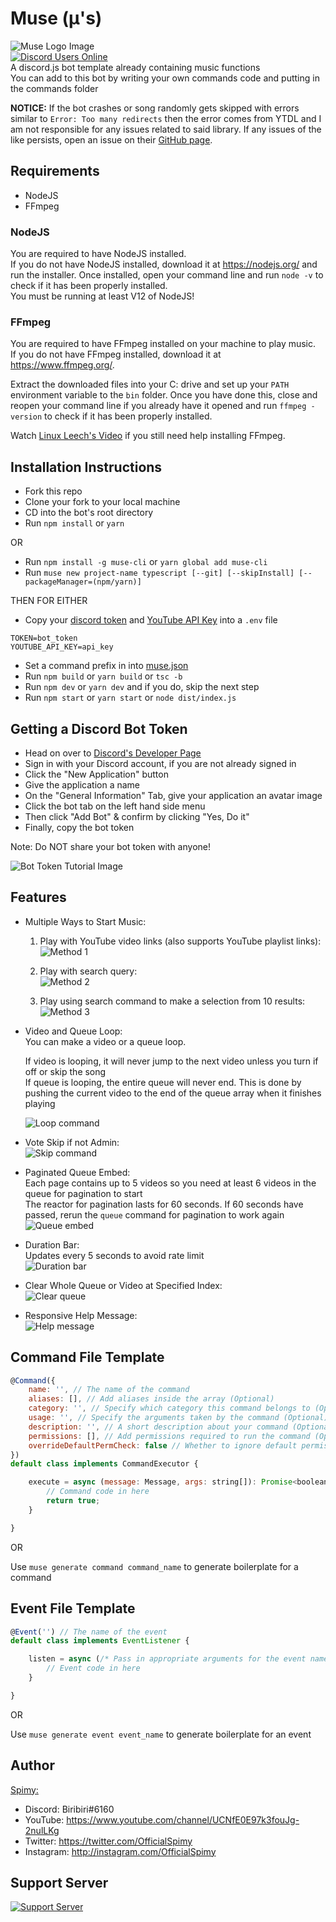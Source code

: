 # Muse (μ's)

![Muse Logo Image](../../../assets/logo.png)\
[![Discord Users Online](https://discordapp.com/api/guilds/422469294786347016/widget.png?style=shield)](https://discord.gg/865tNC4)\
A discord.js bot template already containing music functions\
You can add to this bot by writing your own commands code and putting in the commands folder

**NOTICE:** If the bot crashes or song randomly gets skipped with errors similar to `Error: Too many redirects` then
the error comes from YTDL and I am not responsible for any issues related to said library. If any issues of the like
persists, open an issue on their [GitHub page](https://github.com/Snowflake107/discord-ytdl-core/issues/).

## Requirements

- NodeJS
- FFmpeg

### NodeJS

You are required to have NodeJS installed.\
If you do not have NodeJS installed, download it at <https://nodejs.org/> and run the installer.
Once installed, open your command line and run `node -v` to check if it has been properly installed.\
You must be running at least V12 of NodeJS!

### FFmpeg

You are required to have FFmpeg installed on your machine to play music.\
If you do not have FFmpeg installed, download it at <https://www.ffmpeg.org/>.

Extract the downloaded files into your C: drive and set up your `PATH` environment variable to the
`bin` folder. Once you have done this, close and reopen your command line if you already have it
opened and run `ffmpeg -version` to check if it has been properly installed.

Watch [Linux Leech's Video](https://www.youtube.com/watch?v=qjtmgCb8NcE) if you still need help
installing FFmpeg.

## Installation Instructions

- Fork this repo
- Clone your fork to your local machine
- CD into the bot's root directory
- Run `npm install` or `yarn`

OR

- Run `npm install -g muse-cli` or `yarn global add muse-cli`
- Run `muse new project-name typescript [--git] [--skipInstall] [--packageManager=(npm/yarn)]`

THEN FOR EITHER

- Copy your [discord token](#getting-a-discord-bot-token) and [YouTube API Key](https://console.cloud.google.com/apis/library/youtube.googleapis.com?id=125bab65-cfb6-4f25-9826-4dcc309bc508) into a `.env` file
```
TOKEN=bot_token
YOUTUBE_API_KEY=api_key
```
- Set a command prefix in into [muse.json](muse.json)
- Run `npm build` or `yarn build` or `tsc -b`
- Run `npm dev` or `yarn dev` and if you do, skip the next step
- Run `npm start` or `yarn start` or `node dist/index.js`

## Getting a Discord Bot Token

- Head on over to [Discord's Developer Page](https://discordapp.com/developers/applications/)
- Sign in with your Discord account, if you are not already signed in
- Click the "New Application" button
- Give the application a name
- On the "General Information" Tab, give your application an avatar image
- Click the bot tab on the left hand side menu
- Then click "Add Bot" & confirm by clicking "Yes, Do it"
- Finally, copy the bot token

Note: Do NOT share your bot token with anyone!

![Bot Token Tutorial Image](./../../../assets/bot_token_tutorial.png)

## Features

- Multiple Ways to Start Music:
    1. Play with YouTube video links (also supports YouTube playlist links):\
    ![Method 1](../../../assets/features/play_command/method_1.png)

    1. Play with search query:\
    ![Method 2](../../../assets/features/play_command/method_2.png)

    1. Play using search command to make a selection from 10 results:\
    ![Method 3](../../../assets/features/play_command/method_3.png)

- Video and Queue Loop:\
    You can make a video or a queue loop.

    If video is looping, it will never jump to the next video unless you turn if off or skip the song\
    If queue is looping, the entire queue will never end. This is done by pushing the current video to the
    end of the queue array when it finishes playing

    ![Loop command](../../../assets/features/loop_command.png)

- Vote Skip if not Admin:\
    ![Skip command](../../../assets/features/skip_command.png)

- Paginated Queue Embed:\
    Each page contains up to 5 videos so you need at least 6 videos in the queue for pagination to start\
    The reactor for pagination lasts for 60 seconds. If 60 seconds have passed, rerun the `queue` command for
    pagination to work again\
    ![Queue embed](../../../assets/features/queue_embed.gif)

- Duration Bar:\
    Updates every 5 seconds to avoid rate limit\
    ![Duration bar](../../../assets/features/duration_bar.gif)

- Clear Whole Queue or Video at Specified Index:\
    ![Clear queue](../../../assets/features/clear_command.png)

- Responsive Help Message:\
    ![Help message](../../../assets/features/help_message.png)

## Command File Template

```js
@Command({
    name: '', // The name of the command
    aliases: [], // Add aliases inside the array (Optional)
    category: '', // Specify which category this command belongs to (Optional)
    usage: '', // Specify the arguments taken by the command (Optional)
    description: '', // A short description about your command (Optional)
    permissions: [], // Add permissions required to run the command (Optional)
    overrideDefaultPermCheck: false // Whether to ignore default permission check (Optional)
})
default class implements CommandExecutor {

    execute = async (message: Message, args: string[]): Promise<boolean> => {
        // Command code in here
        return true;
    }

}
```
OR

Use `muse generate command command_name` to generate boilerplate for a command

## Event File Template

```js
@Event('') // The name of the event
default class implements EventListener {

    listen = async (/* Pass in appropriate arguments for the event name passed in the decorator */) => {
        // Event code in here
    }

}
```
OR

Use `muse generate event event_name` to generate boilerplate for an event

## Author

[Spimy:](https://github.com/Spimy)

- Discord: Biribiri#6160
- YouTube: <https://www.youtube.com/channel/UCNfE0E97k3fouJg-2nulLKg>
- Twitter: <https://twitter.com/OfficialSpimy>
- Instagram: <http://instagram.com/OfficialSpimy>

## Support Server

[![Support Server](https://discordapp.com/api/guilds/422469294786347016/widget.png?style=banner2)](https://discord.gg/865tNC4)
